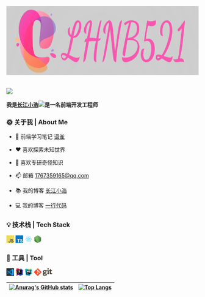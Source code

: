 <p align="center"><a href="http://linecode.top"><img width="100%" height="180" src="./assets/top.png" /></a></p>

<br />
<img src="https://metrics.lecoq.io/LHNB521?template=terminal&base.indepth=false&config.timezone=Asia%2FShanghai" />

**我是[长江小浩](https://yuque.com/lhao)<img src="https://media.giphy.com/media/hvRJCLFzcasrR4ia7z/giphy.gif" width="25">是一名前端开发工程师**

### 🌞 关于我 | About Me

- 💼 前端学习笔记 [语雀](https://yuque.com/lhao)

- ❤️ 喜欢探索未知世界

- 🎁 喜欢专研奇怪知识

- 📫 邮箱 [1767359165@qq.com](mailto:1767359165@qq.com)

- 📚 我的博客 [长江小浩](http://lh521.top)

- 💻 我的博客 [一行代码](http://linecode.top)

### 💡 技术栈 | Tech Stack
<code><img height="20" src="https://raw.githubusercontent.com/github/explore/80688e429a7d4ef2fca1e82350fe8e3517d3494d/topics/javascript/javascript.png"></code>
<code><img height="20" src="https://raw.githubusercontent.com/github/explore/80688e429a7d4ef2fca1e82350fe8e3517d3494d/topics/typescript/typescript.png"></code>
<code><img height="20" src="https://raw.githubusercontent.com/github/explore/80688e429a7d4ef2fca1e82350fe8e3517d3494d/topics/react/react.png"></code>
<code><img height="20" src="https://raw.githubusercontent.com/github/explore/80688e429a7d4ef2fca1e82350fe8e3517d3494d/topics/nodejs/nodejs.png"></code>
### 🔨 工具 | Tool
<code><img height="20" src="./assets/vs.jpg"></code>
<code><img height="20" src="./assets/idea.svg"></code>
<code><img height="20" src="./assets/ws.png"></code>
<code><img height="20" src="./assets/git.png"></code>

| [![Anurag's GitHub stats](https://github-readme-stats.vercel.app/api?username=LHNB521&hide=contribs,issues&show_icons=trueshow_icons=true&theme=radical)](https://github.com/LHNB521) | [![Top Langs](https://github-readme-stats.vercel.app/api/top-langs/?username=LHNB521&theme=radical&layout=compact)](https://github.com/LHNB521) |
| ------------- | ------------- | 
